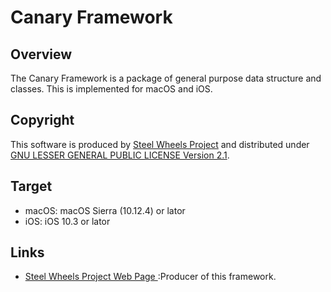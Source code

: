 # Canary Framework

## Overview
The Canary Framework is a package of general purpose data structure and classes.
This is implemented for macOS and iOS.

## Copyright
This software is produced by [Steel Wheels Project](https://sites.google.com/site/steelwheelsproject/) and distributed under
[GNU LESSER GENERAL PUBLIC LICENSE Version 2.1](https://www.gnu.org/licenses/lgpl-2.1-standalone.html).

## Target
* macOS: macOS Sierra (10.12.4) or lator
* iOS: iOS 10.3 or lator

## Links
* [Steel Wheels Project Web Page ](https://github.com/steelwheels):Producer of this framework.

